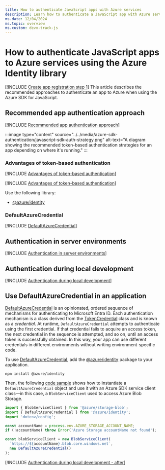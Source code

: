 ```yaml
---
title: How to authenticate JavaScript apps with Azure services
description: Learn how to authenticate a JavaScript app with Azure services by using classes in the Azure Identity library.
ms.date: 12/04/2024
ms.topic: overview
ms.custom: devx-track-js
---
```


# How to authenticate JavaScript apps to Azure services using the Azure Identity library

[!INCLUDE [Create app registration step 1](<../../../includes/authentication/overview-para-1.md>)] This article describes the recommended approaches to authenticate an app to Azure when using the Azure SDK for JavaScript.

## Recommended app authentication approach

[!INCLUDE [Recommended app authentication approach](<../../../includes/authentication/overview-recommend-authentication-javascript.md>)]

:::image type="content" source="../../media/azure-sdk-authentication/javascript-sdk-auth-strategy.png" alt-text="A diagram showing the recommended token-based authentication strategies for an app depending on where it's running." :::

### Advantages of token-based authentication

[!INCLUDE [Advantages of token-based authentication](<../../../includes/authentication/defaultazurecredential-overview-javascript.md>)]

[!INCLUDE [Advantages of token-based authentication](<../../../includes/authentication/overview-advantages.md>)]

Use the following library: 

* [@azure/identity](https://www.npmjs.com/package/@azure/identity)

### DefaultAzureCredential

[!INCLUDE [DefaultAzureCredential](<../../../includes/authentication/overview-defaultazurecredential-javascript.md>)]

## Authentication in server environments

[!INCLUDE [Authentication in server environments](<../../../includes/authentication/overview-server-environments.md>)]

## Authentication during local development

[!INCLUDE [Authentication during local development](<../../../includes/authentication/overview-local-environments.md>)]

## Use DefaultAzureCredential in an application

[DefaultAzureCredential](credential-chains.md#use-defaultazurecredential-for-flexibility) is an opinionated, ordered sequence of mechanisms for authenticating to Microsoft Entra ID. Each authentication mechanism is a class derived from the [TokenCredential](/javascript/api/@azure/core-auth/tokencredential?view=azure-node-latest&preserve-view=true) class and is known as a *credential*. At runtime, `DefaultAzureCredential` attempts to authenticate using the first credential. If that credential fails to acquire an access token, the next credential in the sequence is attempted, and so on, until an access token is successfully obtained. In this way, your app can use different credentials in different environments without writing environment-specific code.

To use [DefaultAzureCredential](/javascript/api/@azure/identity/defaultazurecredential), add the [@azure/identity](https://www.npmjs.com/package/@azure/identity) package to your application.

```terminal
npm install @azure/identity
```

Then, the following [code sample](https://github.com/Azure-Samples/AzureStorageSnippets/blob/master/blobs/howto/JavaScript/NodeJS-v12/dev-guide/connect-with-default-azure-credential.js) shows how to instantiate a `DefaultAzureCredential` object and use it with an Azure SDK service client class&mdash;in this case, a `BlobServiceClient` used to access Azure Blob Storage.

```javascript
import { BlobServiceClient } from '@azure/storage-blob';
import { DefaultAzureCredential } from '@azure/identity';
import 'dotenv/config';

const accountName = process.env.AZURE_STORAGE_ACCOUNT_NAME;
if (!accountName) throw Error('Azure Storage accountName not found');

const blobServiceClient = new BlobServiceClient(
  `https://${accountName}.blob.core.windows.net`,
  new DefaultAzureCredential()
);
```

[!INCLUDE [Authentication during local development - after](<../../../includes/authentication/overview-defaultazurecredential-after.md>)]
